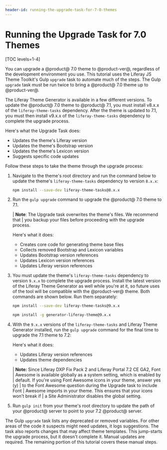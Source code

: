 ```yaml
---
header-id: running-the-upgrade-task-for-7-0-themes
---
```


# Running the Upgrade Task for 7.0 Themes

[TOC levels=1-4]

You can upgrade a @product@ 7.0 theme to @product-ver@, regardless of the 
development environment you use. This tutorial uses the Liferay JS Theme 
Toolkit's Gulp `upgrade` task to automate much of the steps. The Gulp `upgrade` 
task must be run twice to bring a @product@ 7.0 theme up to @product-ver@. 

The Liferay Theme Generator is available in a few different versions. To update 
the @product@ 7.0 theme to @product@ 7.1, you must install v8.x.x of the 
`liferay-theme-tasks` dependency. After the theme is updated to 7.1, you must 
then install v9.x.x of the `liferay-theme-tasks` dependency to complete the 
upgrade process. 

Here's what the Upgrade Task does:

- Updates the theme's Liferay version
- Updates the theme's Bootstrap version
- Updates the theme's Lexicon version
- Suggests specific code updates

Follow these steps to take the theme through the upgrade process:

1.  Navigate to the theme's root directory and run the command below to update 
    the theme's `liferay-theme-tasks` dependency to version `8.x.x`:
    
    ```bash
    npm install --save-dev liferay-theme-tasks@8.x.x
    ```

2.  Run the `gulp upgrade` command to upgrade the @product@ 7.0 theme to 7.1.

    | **Note**: The Upgrade task overwrites the theme's files. We recommend that 
    | you backup your files before proceeding with the upgrade process.

    Here's what it does:

    - Creates core code for generating theme base files
    - Collects removed Bootstrap and Lexicon variables
    - Updates Bootstrap version references
    - Updates Lexicon version references
    - Updates Liferay version references

3.  You must update the theme's `liferay-theme-tasks` dependency to version 
    `9.x.x` to complete the upgrade process. Install the latest version of the 
    Liferay Theme Generator as well while you're at it, so future uses of the 
    tool will be compatible with the @product-ver@ theme. Both commands are 
    shown below. Run them separately:
    
    ```bash
    npm install --save-dev liferay-theme-tasks@9.x.x

    npm install -g generator-liferay-theme@9.x.x
    ```

4.  With the `9.x.x` versions of the `liferay-theme-tasks` and Liferay Theme 
    Generator installed, run the `gulp upgrade` command for the final time to 
    upgrade the 7.1 theme to 7.2:

    Here's what it does:

    - Updates Liferay version references
    - Updates theme dependencies

    | **Note:** Since Liferay DXP Fix Pack 2 and Liferay Portal 7.2 CE GA2, Font 
    | Awesome is available globally as a system setting, which is enabled by 
    | default. If you're using Font Awesome icons in your theme, answer yes (y) 
    | to the Font Awesome question during the Upgrade task to include Font 
    | Awesome imports in your theme. This ensures that your icons won't break if 
    | a Site Administrator disables the global setting. 

5.  Run `gulp init` from your theme's root directory to update the path of your 
    @product@ server to point to your 7.2 @product@ server. 

The Gulp `upgrade` task lists any deprecated or removed variables. For other 
areas of the code it suspects might need updates, it logs suggestions. The task 
also reports changes that may affect theme templates. This jump-starts the 
upgrade process, but it doesn't complete it. Manual updates are required. The 
remaining portion of this tutorial covers these manual steps. 
